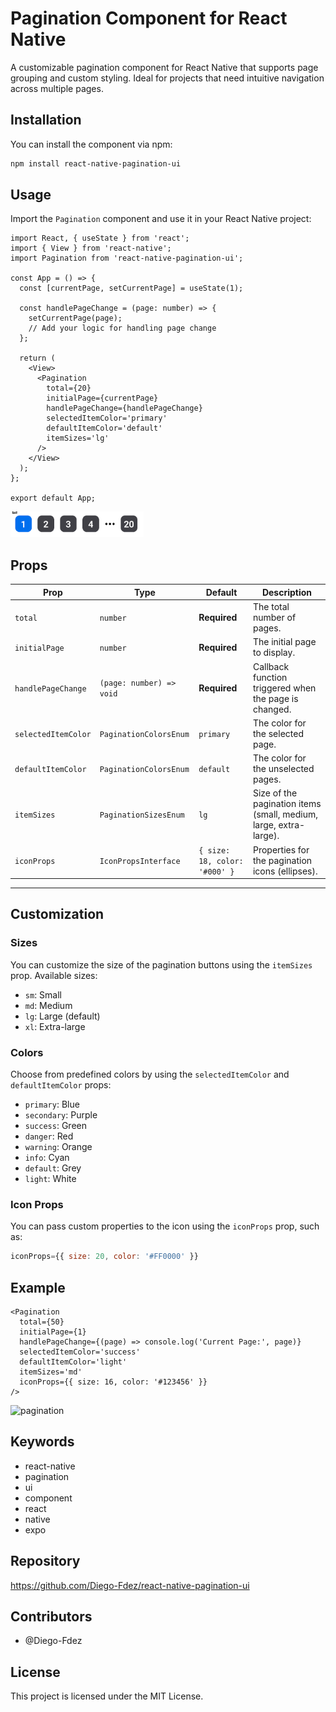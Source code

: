 # Pagination Component for React Native

A customizable pagination component for React Native that supports page grouping and custom styling. Ideal for projects that need intuitive navigation across multiple pages.

## Installation

You can install the component via npm:

```bash
npm install react-native-pagination-ui
```

## Usage

Import the `Pagination` component and use it in your React Native project:

```tsx
import React, { useState } from 'react';
import { View } from 'react-native';
import Pagination from 'react-native-pagination-ui';

const App = () => {
  const [currentPage, setCurrentPage] = useState(1);

  const handlePageChange = (page: number) => {
    setCurrentPage(page);
    // Add your logic for handling page change
  };

  return (
    <View>
      <Pagination
        total={20}
        initialPage={currentPage}
        handlePageChange={handlePageChange}
        selectedItemColor='primary'
        defaultItemColor='default'
        itemSizes='lg'
      />
    </View>
  );
};

export default App;
```

![Logo](assets/pagination.png)

## Props

| Prop                | Type                     | Default                       | Description                                                       |
| ------------------- | ------------------------ | ----------------------------- | ----------------------------------------------------------------- |
| `total`             | `number`                 | **Required**                  | The total number of pages.                                        |
| `initialPage`       | `number`                 | **Required**                  | The initial page to display.                                      |
| `handlePageChange`  | `(page: number) => void` | **Required**                  | Callback function triggered when the page is changed.             |
| `selectedItemColor` | `PaginationColorsEnum`   | `primary`                     | The color for the selected page.                                  |
| `defaultItemColor`  | `PaginationColorsEnum`   | `default`                     | The color for the unselected pages.                               |
| `itemSizes`         | `PaginationSizesEnum`    | `lg`                          | Size of the pagination items (small, medium, large, extra-large). |
| `iconProps`         | `IconPropsInterface`     | `{ size: 18, color: '#000' }` | Properties for the pagination icons (ellipses).                   |

---

## Customization

### Sizes

You can customize the size of the pagination buttons using the `itemSizes` prop. Available sizes:

- `sm`: Small
- `md`: Medium
- `lg`: Large (default)
- `xl`: Extra-large

### Colors

Choose from predefined colors by using the `selectedItemColor` and `defaultItemColor` props:

- `primary`: Blue
- `secondary`: Purple
- `success`: Green
- `danger`: Red
- `warning`: Orange
- `info`: Cyan
- `default`: Grey
- `light`: White

### Icon Props

You can pass custom properties to the icon using the `iconProps` prop, such as:

```js
iconProps={{ size: 20, color: '#FF0000' }}
```

## Example

```tsx
<Pagination
  total={50}
  initialPage={1}
  handlePageChange={(page) => console.log('Current Page:', page)}
  selectedItemColor='success'
  defaultItemColor='light'
  itemSizes='md'
  iconProps={{ size: 16, color: '#123456' }}
/>
```

<img src="https://i.ibb.co/9YnBNF1/pagination.png" alt="pagination" width="200"/>

## Keywords

- react-native
- pagination
- ui
- component
- react
- native
- expo

## Repository

https://github.com/Diego-Fdez/react-native-pagination-ui

## Contributors

- @Diego-Fdez

## License

This project is licensed under the MIT License.
